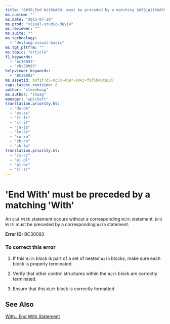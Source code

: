 ```yaml
---
title: "&#39;End With&#39; must be preceded by a matching &#39;With&#39; | Microsoft Docs"
ms.custom: ""
ms.date: "2015-07-20"
ms.prod: "visual-studio-dev14"
ms.reviewer: ""
ms.suite: ""
ms.technology: 
  - "devlang-visual-basic"
ms.tgt_pltfrm: ""
ms.topic: "article"
f1_keywords: 
  - "bc30093"
  - "vbc30093"
helpviewer_keywords: 
  - "BC30093"
ms.assetid: b0f1f7d5-0c33-4b97-8043-f0f5b40ca5d7
caps.latest.revision: 8
author: "stevehoag"
ms.author: "shoag"
manager: "wpickett"
translation.priority.ht: 
  - "de-de"
  - "es-es"
  - "fr-fr"
  - "it-it"
  - "ja-jp"
  - "ko-kr"
  - "ru-ru"
  - "zh-cn"
  - "zh-tw"
translation.priority.mt: 
  - "cs-cz"
  - "pl-pl"
  - "pt-br"
  - "tr-tr"
---
```

# &#39;End With&#39; must be preceded by a matching &#39;With&#39;
An `End With` statement occurs without a corresponding `With` statement. `End With` must be preceded by a corresponding `With` statement.  
  
 **Error ID:** BC30093  
  
### To correct this error  
  
1.  If this `With` block is part of a set of nested `With` blocks, make sure each block is properly terminated.  
  
2.  Verify that other control structures within the `With` block are correctly terminated.  
  
3.  Ensure that this `With` block is correctly formatted.  
  
## See Also  
 [With...End With Statement](/dotnet/visual-basic/language-reference/statements/with-end-with-statement)